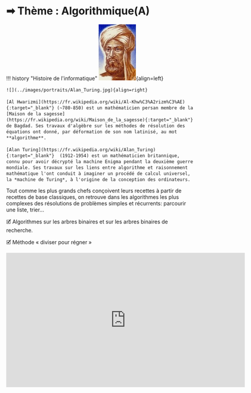 # &#10145; Thème : Algorithmique(A)

!!! history "Histoire de l'informatique"
    ![](../images/portraits/Al-Khwarizmi.jpg){align=left} 

    ![](../images/portraits/Alan_Turing.jpg){align=right}

    [Al Hwarizmi](https://fr.wikipedia.org/wiki/Al-Khw%C3%A2rizm%C3%AE){:target="_blank"} (~780-850) est un mathématicien persan membre de la [Maison de la sagesse](https://fr.wikipedia.org/wiki/Maison_de_la_sagesse){:target="_blank"} de Bagdad. Ses travaux d'algèbre sur les méthodes de résolution des équations ont donné, par déformation de son nom latinisé, au mot **algorithme**.

    [Alan Turing](https://fr.wikipedia.org/wiki/Alan_Turing){:target="_blank"}  (1912-1954) est un mathématicien britannique, connu pour avoir décrypté la machine Enigma pendant la deuxième guerre mondiale. Ses travaux sur les liens entre algorithme et raisonnement mathématique l'ont conduit à imaginer un procédé de calcul universel, la *machine de Turing*, à l'origine de la conception des ordinateurs.

Tout comme les plus grands chefs conçoivent leurs recettes à partir de recettes de base classiques, on retrouve dans les algorithmes les plus complexes des résolutions de problèmes simples et récurrents: parcourir une liste, trier...

<!-- ![](../images/AnimeHanoiNB.gif){: .center width=640}  -->

🗹 Algorithmes sur les arbres binaires et sur les arbres binaires de recherche.

🗹 Méthode « diviser pour régner »

<p align="center">
<iframe width="640" height="360" src="https://www.youtube.com/embed/AgtOCNCejQ8" title="YouTube video player" frameborder="0" allow="accelerometer; autoplay; clipboard-write; encrypted-media; gyroscope; picture-in-picture" allowfullscreen></iframe>
</p>


